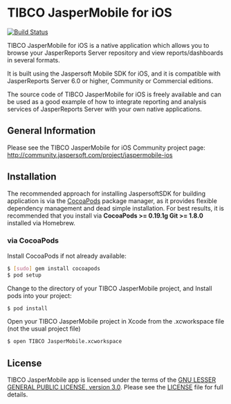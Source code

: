 TIBCO JasperMobile for iOS
==========================
[![Build Status](https://travis-ci.org/Jaspersoft/js-ios-app.svg?branch=develop)](https://travis-ci.org/Jaspersoft/js-ios-app/builds)

TIBCO JasperMobile for iOS is a native application which allows you to browse your JasperReports Server repository and view reports/dashboards in several formats.

It is built using the Jaspersoft Mobile SDK for iOS, and it is compatible with JasperReports Server 6.0 or higher, Community or Commercial editions.  

The source code of TIBCO JasperMobile for iOS is freely available and can be used as a good example of how to integrate reporting and analysis services of JasperReports Server with your own native applications.


General Information
--------------------

Please see the TIBCO JasperMobile for iOS Community project page:
http://community.jaspersoft.com/project/jaspermobile-ios

Installation
------------

The recommended approach for installing JaspersoftSDK for building application is via the [CocoaPods](http://cocoapods.org/) package manager, as it provides flexible dependency management and dead simple installation. For best results, it is recommended that you install via **CocoaPods >= 0.19.1g Git >= 1.8.0** installed via Homebrew.

### via CocoaPods

Install CocoaPods if not already available:

``` bash
$ [sudo] gem install cocoapods
$ pod setup
```

Change to the directory of your TIBCO JasperMobile project, and Install pods into your project:

``` bash
$ pod install
```

Open your TIBCO JasperMobile project in Xcode from the .xcworkspace file (not the usual project file)

``` bash
$ open TIBCO JasperMobile.xcworkspace
```

License
-------

TIBCO JasperMobile app is licensed under the terms of the [GNU LESSER GENERAL PUBLIC LICENSE, version 3.0](http://www.gnu.org/licenses/lgpl). Please see the [LICENSE](LICENSE) file for full details.
